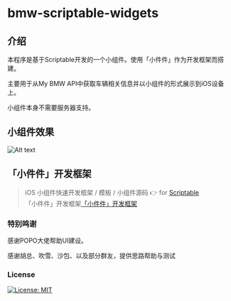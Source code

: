 # bmw-scriptable-widgets

## 介绍
本程序是基于Scriptable开发的一个小组件。使用「小件件」作为开发框架而搭建。

主要用于从My BMW API中获取车辆相关信息并以小组件的形式展示到iOS设备上。

小组件本身不需要服务器支持。

## 小组件效果
![Alt text](/screenshots/example_1.PNG?raw=true "使用案例")

## 「小件件」开发框架
> iOS 小组件快速开发框架 / 模板 / 小组件源码  👉 for [Scriptable](https://scriptable.app)    
> 「小件件」开发框架[「小件件」开发框架](https://github.com/im3x/Scriptables)


### 特别鸣谢
感谢POPO大佬帮助UI建设。

感谢胡总、吹雪、沙包、以及部分群友，提供思路帮助与测试

### License
[![License: MIT](https://img.shields.io/badge/License-MIT-yellow.svg)](./LICENSE)